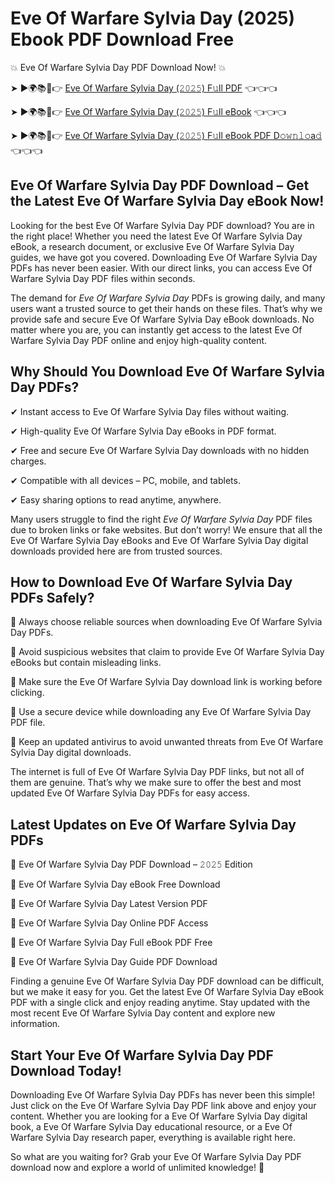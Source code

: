 # Eve Of Warfare Sylvia Day (2025) Ebook PDF Download Free

💥 Eve Of Warfare Sylvia Day PDF Download Now! 💥

➤ ►🌍📚📱👉 [Eve Of Warfare Sylvia Day (𝟸𝟶𝟸𝟻) F𝚞ll PDF](https://getpdf.xyz/eve-of-warfare-sylvia-day) 👈👈👈


➤ ►🌍📚📱👉 [Eve Of Warfare Sylvia Day (𝟸𝟶𝟸𝟻) F𝚞ll eBook](https://getpdf.xyz/eve-of-warfare-sylvia-day) 👈👈👈


➤ ►🌍📚📱👉 [Eve Of Warfare Sylvia Day (𝟸𝟶𝟸𝟻) F𝚞ll eBook PDF D𝚘𝚠𝚗𝚕𝚘a𝚍](https://getpdf.xyz/eve-of-warfare-sylvia-day) 👈👈👈


## Eve Of Warfare Sylvia Day PDF Download – Get the Latest Eve Of Warfare Sylvia Day eBook Now!

Looking for the best Eve Of Warfare Sylvia Day PDF download? You are in the right place! Whether you need the latest Eve Of Warfare Sylvia Day eBook, a research document, or exclusive Eve Of Warfare Sylvia Day guides, we have got you covered. Downloading Eve Of Warfare Sylvia Day PDFs has never been easier. With our direct links, you can access Eve Of Warfare Sylvia Day PDF files within seconds.

The demand for *Eve Of Warfare Sylvia Day* PDFs is growing daily, and many users want a trusted source to get their hands on these files. That’s why we provide safe and secure Eve Of Warfare Sylvia Day eBook downloads. No matter where you are, you can instantly get access to the latest Eve Of Warfare Sylvia Day PDF online and enjoy high-quality content.

## Why Should You Download Eve Of Warfare Sylvia Day PDFs?

✔ Instant access to Eve Of Warfare Sylvia Day files without waiting.

✔ High-quality Eve Of Warfare Sylvia Day eBooks in PDF format.

✔ Free and secure Eve Of Warfare Sylvia Day downloads with no hidden charges.

✔ Compatible with all devices – PC, mobile, and tablets.

✔ Easy sharing options to read anytime, anywhere.

Many users struggle to find the right *Eve Of Warfare Sylvia Day* PDF files due to broken links or fake websites. But don’t worry! We ensure that all the Eve Of Warfare Sylvia Day eBooks and Eve Of Warfare Sylvia Day digital downloads provided here are from trusted sources.

## How to Download Eve Of Warfare Sylvia Day PDFs Safely?

📌 Always choose reliable sources when downloading Eve Of Warfare Sylvia Day PDFs.

📌 Avoid suspicious websites that claim to provide Eve Of Warfare Sylvia Day eBooks but contain misleading links.

📌 Make sure the Eve Of Warfare Sylvia Day download link is working before clicking.

📌 Use a secure device while downloading any Eve Of Warfare Sylvia Day PDF file.

📌 Keep an updated antivirus to avoid unwanted threats from Eve Of Warfare Sylvia Day digital downloads.

The internet is full of Eve Of Warfare Sylvia Day PDF links, but not all of them are genuine. That’s why we make sure to offer the best and most updated Eve Of Warfare Sylvia Day PDFs for easy access.

## Latest Updates on Eve Of Warfare Sylvia Day PDFs

🔹 Eve Of Warfare Sylvia Day PDF Download – 𝟸𝟶𝟸𝟻 Edition

🔹 Eve Of Warfare Sylvia Day eBook Free Download

🔹 Eve Of Warfare Sylvia Day Latest Version PDF

🔹 Eve Of Warfare Sylvia Day Online PDF Access

🔹 Eve Of Warfare Sylvia Day Full eBook PDF Free

🔹 Eve Of Warfare Sylvia Day Guide PDF Download

Finding a genuine Eve Of Warfare Sylvia Day PDF download can be difficult, but we make it easy for you. Get the latest Eve Of Warfare Sylvia Day eBook PDF with a single click and enjoy reading anytime. Stay updated with the most recent Eve Of Warfare Sylvia Day content and explore new information.

## Start Your Eve Of Warfare Sylvia Day PDF Download Today!

Downloading Eve Of Warfare Sylvia Day PDFs has never been this simple! Just click on the Eve Of Warfare Sylvia Day PDF link above and enjoy your content. Whether you are looking for a Eve Of Warfare Sylvia Day digital book, a Eve Of Warfare Sylvia Day educational resource, or a Eve Of Warfare Sylvia Day research paper, everything is available right here.

So what are you waiting for? Grab your Eve Of Warfare Sylvia Day PDF download now and explore a world of unlimited knowledge! 🚀